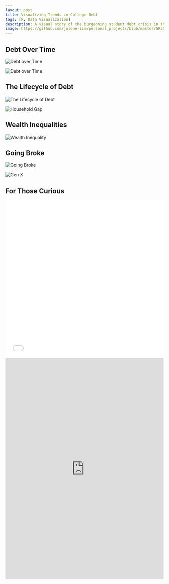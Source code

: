 ```yaml
---
layout: post
title: Visualizing Trends in College Debt
tags: [R, Data Visualization]
description: A visual story of the burgeoning student debt crisis in the U.S.
image: https://github.com/jolene-lim/personal_projects/blob/master/GR5063_data_visualization/student_debt/figures/unnamed-chunk-8-1.png?raw=true
---
```


## Debt Over Time
![Debt over Time](https://github.com/jolene-lim/personal_projects/blob/master/GR5063_data_visualization/student_debt/figures/unnamed-chunk-3-1.png?raw=true)

![Debt over Time](https://github.com/jolene-lim/personal_projects/blob/master/GR5063_data_visualization/student_debt/figures/unnamed-chunk-4-1.png?raw=true)

## The Lifecycle of Debt
![The Lifecycle of Debt](https://github.com/jolene-lim/personal_projects/blob/master/GR5063_data_visualization/student_debt/figures/unnamed-chunk-5-1.png?raw=true)

![Household Gap](https://github.com/jolene-lim/personal_projects/blob/master/GR5063_data_visualization/student_debt/figures/unnamed-chunk-6-1.png?raw=true)

## Wealth Inequalities
![Wealth Inequality](https://github.com/jolene-lim/personal_projects/blob/master/GR5063_data_visualization/student_debt/figures/unnamed-chunk-7-1.png?raw=true)

## Going Broke
![Going Broke](https://github.com/jolene-lim/personal_projects/blob/master/GR5063_data_visualization/student_debt/figures/unnamed-chunk-8-1.png?raw=true)

![Gen X](https://github.com/jolene-lim/personal_projects/blob/master/GR5063_data_visualization/student_debt/figures/unnamed-chunk-9-1.png?raw=true)

## For Those Curious
<iframe width="100%" height="500" frameborder="0" scrolling="yes" src="//plot.ly/~jolenelim14/48.embed"></iframe>

<iframe width="100%" height="700" frameborder="0" src="https://rawcdn.githack.com/jolene-lim/personal_projects/master/GR5063_data_visualization/student_debt/datatable.html"></iframe>